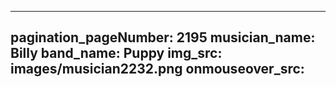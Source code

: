 ------
pagination_pageNumber: 2195
musician_name: Billy
band_name: Puppy
img_src: images/musician2232.png
onmouseover_src: 
------
